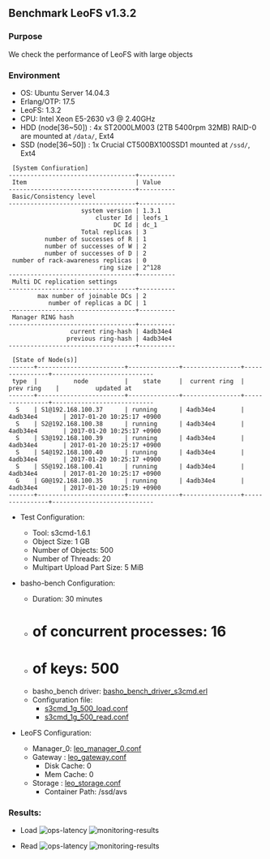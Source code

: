 ## Benchmark LeoFS v1.3.2

### Purpose
We check the performance of LeoFS with large objects

### Environment

* OS: Ubuntu Server 14.04.3
* Erlang/OTP: 17.5
* LeoFS: 1.3.2
* CPU: Intel Xeon E5-2630 v3 @ 2.40GHz
* HDD (node[36~50]) : 4x ST2000LM003 (2TB 5400rpm 32MB) RAID-0 are mounted at `/data/`, Ext4
* SSD (node[36~50]) : 1x Crucial CT500BX100SSD1 mounted at `/ssd/`, Ext4

```
 [System Confiuration]
-----------------------------------+----------
 Item                              | Value
-----------------------------------+----------
 Basic/Consistency level
-----------------------------------+----------
                    system version | 1.3.1
                        cluster Id | leofs_1
                             DC Id | dc_1
                    Total replicas | 3
          number of successes of R | 1
          number of successes of W | 2
          number of successes of D | 2
 number of rack-awareness replicas | 0
                         ring size | 2^128
-----------------------------------+----------
 Multi DC replication settings
-----------------------------------+----------
        max number of joinable DCs | 2
           number of replicas a DC | 1
-----------------------------------+----------
 Manager RING hash
-----------------------------------+----------
                 current ring-hash | 4adb34e4
                previous ring-hash | 4adb34e4
-----------------------------------+----------

 [State of Node(s)]
-------+------------------------+--------------+----------------+----------------+----------------------------
 type  |          node          |    state     |  current ring  |   prev ring    |          updated at
-------+------------------------+--------------+----------------+----------------+----------------------------
  S    | S1@192.168.100.37      | running      | 4adb34e4       | 4adb34e4       | 2017-01-20 10:25:17 +0900
  S    | S2@192.168.100.38      | running      | 4adb34e4       | 4adb34e4       | 2017-01-20 10:25:17 +0900
  S    | S3@192.168.100.39      | running      | 4adb34e4       | 4adb34e4       | 2017-01-20 10:25:17 +0900
  S    | S4@192.168.100.40      | running      | 4adb34e4       | 4adb34e4       | 2017-01-20 10:25:17 +0900
  S    | S5@192.168.100.41      | running      | 4adb34e4       | 4adb34e4       | 2017-01-20 10:25:17 +0900
  G    | G0@192.168.100.35      | running      | 4adb34e4       | 4adb34e4       | 2017-01-20 10:25:19 +0900
-------+------------------------+--------------+----------------+----------------+----------------------------

```

* Test Configuration:
    * Tool: s3cmd-1.6.1
    * Object Size: 1 GB
    * Number of Objects: 500
    * Number of Threads: 20
    * Multipart Upload Part Size: 5 MiB

* basho-bench Configuration:
    * Duration: 30 minutes
    * # of concurrent processes: 16
    * # of keys: 500
    * basho_bench driver: [basho_bench_driver_s3cmd.erl](https://github.com/leo-project/basho_bench/blob/s3cmd/src/basho_bench_driver_s3cmd.erl)
    * Configuration file: 
        * [s3cmd_1g_500_load.conf](load/s3cmd_1g_500_load.conf)
        * [s3cmd_1g_500_read.conf](read/s3cmd_1g_500_read.conf)

* LeoFS Configuration:
    * Manager_0: [leo_manager_0.conf](conf/G0/leo_manager.conf)
    * Gateway  : [leo_gateway.conf](conf/G0/leo_gateway.conf)
        * Disk Cache: 0
        * Mem Cache:  0
    * Storage  : [leo_storage.conf](conf/S0/leo_storage.conf)
        * Container Path: /ssd/avs

### Results:
* Load
    ![ops-latency](load/summary.png)
    ![monitoring-results](load/grafana.png)

* Read
    ![ops-latency](read/summary.png)
    ![monitoring-results](read/grafana.png)
